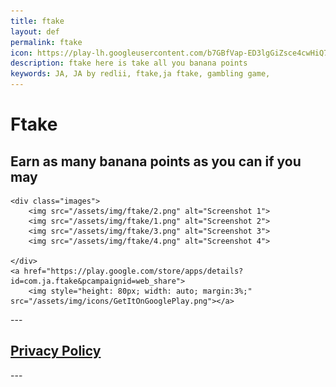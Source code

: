 ```yaml
---
title: ftake
layout: def
permalink: ftake
icon: https://play-lh.googleusercontent.com/b7GBfVap-ED3lgGiZsce4cwHiQ77zyHjypl21K74JgcypqKP6CBP1vqwlcqSbqVKlFg=w240-h480
description: ftake here is take all you banana points
keywords: JA, JA by redlii, ftake,ja ftake, gambling game, 
---
```

<style>
    .images {
        display: grid;
        grid-template-columns: repeat(auto-fit, minmax(30px, 1fr));
        gap: 15px;
        margin-top: 20px;
    }
    .images img {
        width: 100%;
        height: auto;
        border-radius: 10px;
        box-shadow: 0px 4px 8px rgba(0,0,0,0.2);
    }

</style>

<div class="container">
    <h1>Ftake</h1>
    <h2>Earn as many banana points as you can if you may</h2>

    <div class="images">
        <img src="/assets/img/ftake/2.png" alt="Screenshot 1">
        <img src="/assets/img/ftake/1.png" alt="Screenshot 2">
        <img src="/assets/img/ftake/3.png" alt="Screenshot 3">
        <img src="/assets/img/ftake/4.png" alt="Screenshot 4">
        
    </div>
    <a href="https://play.google.com/store/apps/details?id=com.ja.ftake&pcampaignid=web_share">
        <img style="height: 80px; width: auto; margin:3%;" src="/assets/img/icons/GetItOnGooglePlay.png"></a>

</div>
---
<h2><a class="linkhai" href="/ftake/privacy-policy">Privacy Policy</a></h2>
---
 
